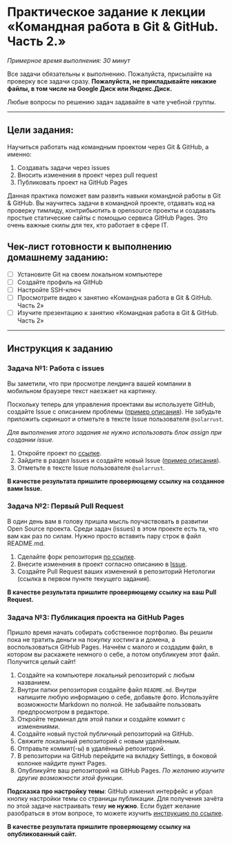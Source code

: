 # Практическое задание к лекции «Командная работа в Git & GitHub. Часть 2.»

_Примерное время выполнения: 30 минут_

Все задачи обязательны к выполнению. Пожалуйста, присылайте на проверку все задачи сразу.
**Пожалуйста, не прикладывайте никакие файлы, в том числе на Google Диск или Яндекс.Диск.**

Любые вопросы по решению задач задавайте в чате учебной группы.

_______

## Цели задания:

Научиться работать над командным проектом через Git & GitHub, а именно: 

1. Создавать задачи через issues
2. Вносить изменения в проект через pull request
3. Публиковать проект на GitHub Pages

Данная практика поможет вам развить навыки командной работы в Git & GitHub. Вы научитесь задачи в командной проекте, отдавать код на проверку тимлиду, контрибьютить в opensource проекты и создавать простые статические сайты с помощью сервиса GitHub Pages. Это очень важные скилы для тех, кто работает в сфере IT. 

## Чек-лист готовности к выполнению домашнему заданию:

- [ ] Установите Git на своем локальном компьютере
- [ ] Создайте профиль на GitHub
- [ ] Настройте SSH-ключ 
- [ ] Просмотрите видео к занятию «Командная работа в Git & GitHub. Часть 2»
- [ ] Изучите презентацию к занятию «Командная работа в Git & GitHub. Часть 2»

----------------------

## Инструкция к заданию

### Задача №1: Работа с issues

Вы заметили, что при просмотре лендинга вашей компании в мобильном браузере текст наезжает на картинку.

Поскольку теперь для управления проектами вы используете GitHub, создайте Issue с описанием проблемы ([пример описания](https://github.com/AMuzhev/Instructions/blob/main/For%20homework%20%D0%9A%D0%BE%D0%BC%D0%B0%D0%BD%D0%B4%D0%BD%D0%B0%D1%8F%20%D1%80%D0%B0%D0%B1%D0%BE%D1%82%D0%B0%20%D0%B2%20Git%20%26%20GitHub.%20%D0%A7%D0%B0%D1%81%D1%82%D1%8C%202/issue-example.md)). Не забудьте приложить скриншот и отметьте в тексте Issue пользователя `@solarrust`.

_Для выполнения этого задания не нужно использовать блок assign при создании issue._

1. Откройте проект по [ссылке](https://github.com/AMuzhev/git-2-homeworks-issues).
2. Зайдите в раздел Issues и создайте новый Issue ([пример описания](https://github.com/AMuzhev/Instructions/blob/main/For%20homework%20%D0%9A%D0%BE%D0%BC%D0%B0%D0%BD%D0%B4%D0%BD%D0%B0%D1%8F%20%D1%80%D0%B0%D0%B1%D0%BE%D1%82%D0%B0%20%D0%B2%20Git%20%26%20GitHub.%20%D0%A7%D0%B0%D1%81%D1%82%D1%8C%202/issue-example.md)).
3. Отметьте в тексте Issue пользователя `@solarrust`.

**В качестве результата пришлите проверяющему ссылку на созданное вами Issue.**

### Задача №2: Первый Pull Request

В один день вам в голову пришла мысль поучаствовать в развитии Open Source проекта. Среди задач (issues) в этом проекте есть та, что вам как раз по силам. Нужно просто вставить пару строк в файл README.md.

1. Сделайте форк репозитория [по ссылке](https://github.com/AMuzhev/git-2-homeworks-pr).
2. Внесите изменения в проект согласно описанию в [Issue](https://github.com/AMuzhev/git-2-homeworks-pr/issues/1).
3. Создайте Pull Request ваших изменений в репозиторий Нетологии (ссылка в первом пункте текущего задания).

**В качестве результата пришлите проверяющему ссылку на ваш Pull Request.**

### Задача №3: Публикация проекта на GitHub Pages

Пришло время начать собирать собственное портфолио. Вы решили пока не тратить деньги на покупку хостинга и домена, а воспользоваться GitHub Pages. Начнём с малого и создадим файл, в котором вы раскажете немного о себе, а потом опубликуем этот файл. Получится целый сайт!

1. Создайте на компьютере локальный репозиторий с любым названием.
2. Внутри папки репозитория создайте файл `README.md`. Внутри напишите любую информацию о себе, добавьте фото. Используйте возможности Markdown по полной. Не забывайте пользовать предпросмотром в редакторе.
3. Откройте терминал для этой папки и создайте коммит с изменениями.
4. Создайте новый пустой публичный репозиторий на GitHub.
5. Свяжите локальный репозиторий с новым удалённым.
6. Отправьте коммит(-ы) в удалённый репозиторий.
7. В репозитории на GitHub перейдите на вкладку Settings, в боковой колонке найдите пункт Pages.
8. Опубликуйте ваш репозиторий на GitHub Pages. _По желанию изучите другие возможности этой функции._

**Подсказка про настройку темы**: GitHub изменил интерфейс и убрал кнопку настройки темы со страницы публикации. Для получения зачёта по этой задаче настраивать тему **не нужно**. Если будет желание разобраться в этом вопросе, то можете изучить [инструкцию по ссылке](https://docs.github.com/pages/setting-up-a-github-pages-site-with-jekyll/adding-a-theme-to-your-github-pages-site-using-jekyll).

**В качестве результата пришлите проверяющему ссылку на опубликованный сайт.**
